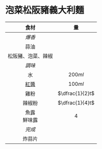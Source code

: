 # 泡菜松阪豬義大利麵

|        食材        |       量        |
| :----------------: | :-------------: |
|       *爆香*       |                 |
|        蒜油        |                 |
| 松阪豬、泡菜、辣椒 |                 |
|       *調味*       |                 |
|         水         |     $200ml$     |
|      [紅醬][]      |     $100ml$     |
|        雞粉        | $\dfrac{1}{2}t$ |
|       辣椒粉       | $\dfrac{1}{4}t$ |
|  魚露<br />鮮味露  |       $4$       |
|       *完成*       |                 |
|       炸蒜片       |                 |

[紅醬]: /recipes/醬料/紅醬
